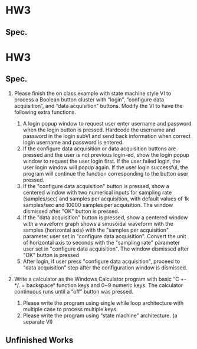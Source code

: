 # HW3
## Spec.
# HW3
## Spec.

1. Please finish the on class example with state machine style VI to process a Boolean button cluster with “login”, “configure data acquisition”, and “data acquisition” buttons. Modify the VI to have the following extra functions.   
   1. A login popup window to request user enter username and password when the login button is pressed. Hardcode the username and password in the login subVI and send back information when correct login username and password is entered.
   2. If the configure data acquisition or data acquisition buttons are pressed and the user is not previous login-ed, show the login popup window to request the user login first. If the user failed login, the user login window will popup again. If the user login successful, the program will continue the function corresponding to the button user pressed.
   3. If the "configure data acquisition" button is pressed, show a centered window with two numerical inputs for sampling rate (samples/sec) and samples per acquisition, with default values of 1k samples/sec and 10000 samples per acquisition. The window dismissed after "OK" button is pressed.
   4. If the "data acquisition" button is pressed, show a centered window with a waveform graph shows a sinusoidal waveform with the samples (horizontal axis) with the "samples per acquisition" parameter user set in "configure data acquisition". Convert the unit of horizontal axis to seconds with the "sampling rate" parameter user set in "configure data acquisition". The window dismissed after "OK" button is pressed 
   5. After login, if user press "configure data acquisition", proceed to "data acquisition" step after the configuration window is dismissed.

2. Write a calculator as the Windows Calculator program with basic “C +-*/. = backspace“ function keys and 0~9 numeric keys. The calculator continuous runs until a “off” button was pressed.
   1. Please write the program using single while loop architecture with multiple case to process multiple keys.
   2. Please write the program using “state machine” architecture. (a separate VI)

## Unfinished Works